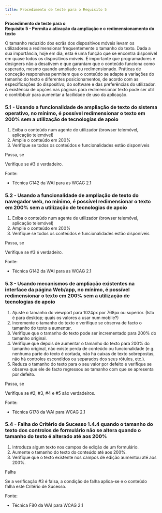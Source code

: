 ```yaml
---
title: Procedimento de teste para o Requisito 5 
---
```


**Procedimento de teste para o**<br>**Requisito 5 - Permita a ativação da ampliação e o redimensionamento do texto**

O tamanho reduzido dos ecrãs dos dispositivos móveis levam os utilizadores a redimensionar frequentemente o tamanho do texto. Dada a sua importância, hoje em dia, esta é uma função que se encontra disponível em quase todos os dispositivos móveis. É importante que programadores e designers não a desativem e que garantam que o conteúdo funciona como esperado, mesmo quando ampliado ou redimensionado. Práticas de conceção responsivas permitem que o conteúdo se adapte a variações do tamanho do texto e diferentes posicionamentos, de acordo com as especificações do dispositivo, do software e das preferências do utilizador. A existência de opções nas páginas para redimensionar texto pode ser útil e contribbuir para aumentar a facilidade de uso da aplicação.

### 5.1 - Usando a funcionalidade de ampliação de texto do sistema operativo, no mínimo, é possível redimensionar o texto em 200% sem a utilização de tecnologias de apoio

1. Exiba o conteúdo num agente de utilizador (browser telemóvel, aplicação telemóvel)
2. Amplie o conteúdo em 200%
3. Verifique se todos os conteúdos e funcionalidades estão disponíveis

Passa, se

Verifique se #3 é verdadeiro.

Fonte:
- Técnica G142 da WAI para as WCAG 2.1


### 5.2 - Usando a funcionalidade de ampliação de texto do navegador web, no mínimo, é possível redimensionar o texto em 200% sem a utilização de tecnologias de apoio

1. Exiba o conteúdo num agente de utilizador (browser telemóvel, aplicação telemóvel)
2. Amplie o conteúdo em 200%
3. Verifique se todos os conteúdos e funcionalidades estão disponíveis

Passa, se

Verifique se #3 é verdadeiro.

Fonte:
- Técnica G142 da WAI para as WCAG 2.1

### 5.3 - Usando mecanismos de ampliação existentes na interface da página Web/app, no mínimo, é possível redimensionar o texto em 200% sem a utilização de tecnologias de apoio

1. Ajuste o tamanho do viewport para 1024px por 768px ou superior. (Isto é para desktop; quais os valores a usar num mobile?)
2. Incremente o tamanho do texto e verifique se observa de facto o tamanho do texto a aumentar.
3. Verifique que o tamanho do texto pode ser incrementado para 200% do tamanho original.
4. Verifique que depois de aumentar o tamanho do texto para 200% do tamanho original, não existe perda de conteúdo ou funcionalidade (e.g. nenhuma parte do texto é cortada, não há caixas de texto sobrepostas, não há controlos escondidos ou separados dos seus rótulos, etc.).
5. Reduza o tamanho do texto para o seu valor por defeito e verifique se observa que ele de facto regressou ao tamanho com que se apresenta por defeito.

Passa, se

Verifique se #2, #3, #4 e #5 são verdadeiros.

Fonte:
- Técnica G178 da WAI para WCAG 2.1

### 5.4 - Falha do Critério de Sucesso 1.4.4 quando o tamanho do texto dos controlos de formulário não se altera quando o tamanho do texto é alterado até aos 200%

1. Introduza algum texto nos campos de edição de um formulário.
2. Aumente o tamanho do texto do conteúdo até aos 200%.
3. Verifique que o texto existente nos campos de edição aumentou até aos 200%.

Falha

Se a verificação #3 é falsa, a condição de falha aplica-se e o conteúdo falha este Critério de Sucesso.

Fonte:
- Técnica F80 da WAI para WCAG 2.1
